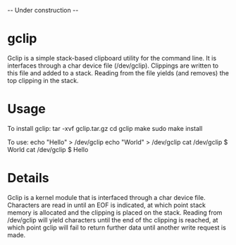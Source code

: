-- Under construction --

gclip
=====

Gclip is a simple stack-based clipboard utility for the command line. 
It is interfaces through a char device file (/dev/gclip). Clippings
are written to this file and added to a stack. Reading from the file
yields (and removes) the top clipping in the stack.

Usage
=====
To install gclip:
  tar -xvf gclip.tar.gz
  cd gclip
  make
  sudo make install

To use:
  echo "Hello" > /dev/gclip
  echo "World" > /dev/gclip
  cat /dev/gclip
    $ World
  cat /dev/gclip
    $ Hello

Details
=======

Gclip is a kernel module that is interfaced through a char device file.
Characters are read in until an EOF is indicated, at which point stack
memory is allocated and the clipping is placed on the stack. Reading 
from /dev/gclip will yield characters until the end of thc clipping is
reached, at which point gclip will fail to return further data until 
another write request is made. 
